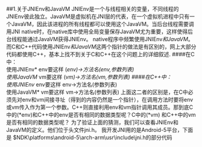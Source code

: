 ##1.关于JNIEnv和JavaVM
JNIEnv是一个与线程相关的变量，不同线程的JNIEnv彼此独立。JavaVM是虚拟机在JNI层的代表，在一个虚拟机进程中只有一个JavaVM，因此该进程的所有线程都可以使用这个JavaVM。当后台线程需要调用JNI native时，在native库中使用全局变量保存JavaVM尤为重要，这样使得后台线程能通过JavaVM获得JNIEnv。
native程序中频繁使用JNIEnv*和JavaVM*。而C和C++代码使用JNIEnv*和JavaVM*这两个指针的做法是有区别的，网上大部分代码都使用C++，基本上找不到关于C和C++在这个问题上的详细叙述.
####在C中：  
使用JNIEnv* env要这样      (*env)->方法名(env,参数列表)  
使用JavaVM* vm要这样       (*vm)->方法名(vm,参数列表)
####在C++中：  
使用JNIEnv* env要这样      env->方法名(参数列表)  
使用JavaVM* vm要这样       vm->方法名(参数列表)
上面这二者的区别是，在C中必须先对env和vm间接寻址（得到的内容仍然是一个指针），在调用方法时要将env或vm传入作为第一个参数。C++则直接利用env和vm指针调用其成员。那到底C中的(*env)和C++中的env是否有相同的数据类型呢？C中的(*vm) 和C++中的vm是否有相同的数据类型呢？
为了验证上面的猜测，我们可以查看JNIEnv和JavaVM的定义。他们位于头文件jni.h。
我开发JNI用的是Android-5平台，下面是 $NDK\platforms\android-5\arch-arm\usr\include\jni.h的部分代码
